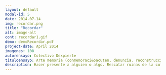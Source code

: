 ```yaml
---
layout: default
modal-id: 5
date: 2014-07-14
img: recordar.png
title: "Recordar"
alt: image-alt
cont: recordar1.gif
demo: demoRecordar.pdf
project-date: April 2014
imagenes: 108
autorensayo: Colectivo Dexpierte
tituloensayo: Arte memoria (conmemoraci&oacuten, denuncia, reconstrucci&oacuten)
description: Hacer presente a alguien o algo. Rescatar ruinas de la cultura. No olvidar a las víctimas y victimarios de los Estados, imperios y corporaciones en América Latina. Volver a pasar por el corazón nuestras victorias y resistencias contra la colonización.
---
```

